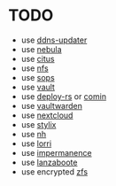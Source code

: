 # TODO

- use [ddns-updater](https://github.com/qdm12/ddns-updater)
- use [nebula](https://github.com/slackhq/nebula)
- use [citus](https://www.citusdata.com/)
- use [nfs](https://en.wikipedia.org/wiki/Network_File_System)
- use [sops](https://github.com/Mic92/sops-nix)
- use [vault](https://github.com/hashicorp/vault)
- use [deploy-rs](https://github.com/serokell/deploy-rs) or
  [comin](https://github.com/nlewo/comin)
- use [vaultwarden](https://github.com/dani-garcia/vaultwarden)
- use [nextcloud](https://github.com/nextcloud/server)
- use [stylix](https://github.com/danth/stylix)
- use [nh](https://github.com/viperML/nh)
- use [lorri](https://github.com/nix-community/lorri/)
- use [impermanence](https://github.com/nix-community/impermanence)
- use [lanzaboote](https://github.com/nix-community/lanzaboote)
- use encrypted
  [zfs](https://discourse.nixos.org/t/unlock-encrypted-zfs-via-ssh-on-boot)
